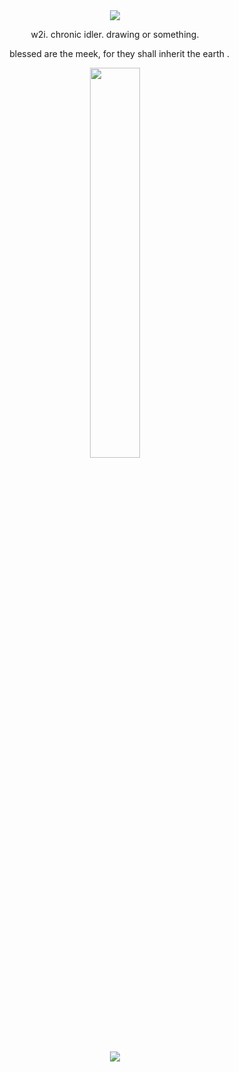 <div align="center">
  <img src="https://files.catbox.moe/w9q3bg.png">
</div>
<p align="center">w2i. chronic idler. drawing or something. </p>
<p align="center">⠀ blessed are the meek, for they shall inherit the earth  .   </p
</div>
<div align="center">
  <img width = "40%" src="https://files.catbox.moe/95dmxq.png">
</div>
<div align="center">

![](https://komarev.com/ghpvc/?username=dearzenitsu&label=zenitsu+lovers&style=plastic&color=F56D20&base=399)
